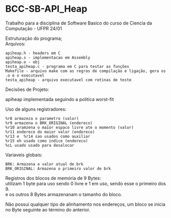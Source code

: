 # BCC-SB-API_Heap

Trabalho para a disciplina de Software Basico do curso de Ciencia da Computação - UFPR 24/01

Estruturação do programa;  
Arquivos:  
```
apiheap.h - headers em C
apiheap.s - implementacao em Assembly 
apiheap.o - obj
testa_apiheap.c - programa em C para testar as funções  
Makefile - arquivo make com as regras de compilação e ligação, gera os .o e o executavel  
testa_apiheap - arquivo executavel com rotinas de teste  
```

Decisões de Projeto:  

apiheap implementada seguindo a politica worst-fit  

Uso de alguns registradores:  
```
%r8 armazeza o parametro (valor)
%r9 armazena o BRK_ORIGINAL (endereco)
%r10 aramzena o maior espaco livre ate o momento (valor)
%r11 endereco do maior valor (endereco)
%r13 e  %r14 sao usados como auxiliar
%r15 eh usado como indice (endereco)
%cL usado usado para desalocar
```

Variaveis globais:  
```
BRK: Armazena o valor atual de brk
BRK_ORIGINAL: Armazena o primeiro valor de brk
```

Registros dos blocos de memória de 9 Bytes:  
utilizam 1 byte para uso sendo 0 livre e 1 em uso, sendo esse o primeiro dos 9.  
e os outros 8 Bytes armazenanam o tamanho do bloco.  

Não possui qualquer tipo de alinhamento nos endereços, um bloco se inicia no Byte seguinte ao término do anterior.
